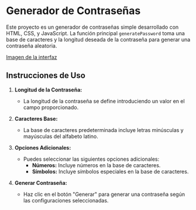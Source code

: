 # Generador de Contraseñas

Este proyecto es un generador de contraseñas simple desarrollado con HTML, CSS, y JavaScript. 
La función principal `generatePassword` toma una base de caracteres y la longitud deseada de la contraseña para generar una contraseña aleatoria.

[Imagen de la interfaz](https://raw.githubusercontent.com/FrankSkep/Password-Generator/main/preview.png)

## Instrucciones de Uso

1. **Longitud de la Contraseña:**
   - La longitud de la contraseña se define introduciendo un valor en el campo proporcionado.

2. **Caracteres Base:**
   - La base de caracteres predeterminada incluye letras minúsculas y mayúsculas del alfabeto latino.

3. **Opciones Adicionales:**
   - Puedes seleccionar las siguientes opciones adicionales:
     - **Números:** Incluye números en la base de caracteres.
     - **Símbolos:** Incluye símbolos especiales en la base de caracteres.

4. **Generar Contraseña:**
   - Haz clic en el botón "Generar" para generar una contraseña según las configuraciones seleccionadas.

